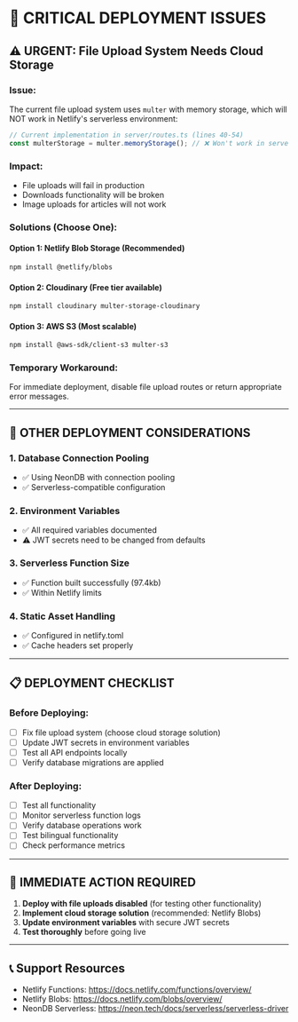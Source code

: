 # 🚨 CRITICAL DEPLOYMENT ISSUES

## ⚠️ **URGENT: File Upload System Needs Cloud Storage**

### **Issue:**
The current file upload system uses `multer` with memory storage, which will NOT work in Netlify's serverless environment:

```typescript
// Current implementation in server/routes.ts (lines 40-54)
const multerStorage = multer.memoryStorage(); // ❌ Won't work in serverless
```

### **Impact:**
- File uploads will fail in production
- Downloads functionality will be broken
- Image uploads for articles will not work

### **Solutions (Choose One):**

#### **Option 1: Netlify Blob Storage (Recommended)**
```bash
npm install @netlify/blobs
```

#### **Option 2: Cloudinary (Free tier available)**
```bash
npm install cloudinary multer-storage-cloudinary
```

#### **Option 3: AWS S3 (Most scalable)**
```bash
npm install @aws-sdk/client-s3 multer-s3
```

### **Temporary Workaround:**
For immediate deployment, disable file upload routes or return appropriate error messages.

---

## 🔧 **OTHER DEPLOYMENT CONSIDERATIONS**

### **1. Database Connection Pooling**
- ✅ Using NeonDB with connection pooling
- ✅ Serverless-compatible configuration

### **2. Environment Variables**
- ✅ All required variables documented
- ⚠️ JWT secrets need to be changed from defaults

### **3. Serverless Function Size**
- ✅ Function built successfully (97.4kb)
- ✅ Within Netlify limits

### **4. Static Asset Handling**
- ✅ Configured in netlify.toml
- ✅ Cache headers set properly

---

## 📋 **DEPLOYMENT CHECKLIST**

### **Before Deploying:**
- [ ] Fix file upload system (choose cloud storage solution)
- [ ] Update JWT secrets in environment variables
- [ ] Test all API endpoints locally
- [ ] Verify database migrations are applied

### **After Deploying:**
- [ ] Test all functionality
- [ ] Monitor serverless function logs
- [ ] Verify database operations work
- [ ] Test bilingual functionality
- [ ] Check performance metrics

---

## 🚀 **IMMEDIATE ACTION REQUIRED**

1. **Deploy with file uploads disabled** (for testing other functionality)
2. **Implement cloud storage solution** (recommended: Netlify Blobs)
3. **Update environment variables** with secure JWT secrets
4. **Test thoroughly** before going live

---

## 📞 **Support Resources**

- Netlify Functions: https://docs.netlify.com/functions/overview/
- Netlify Blobs: https://docs.netlify.com/blobs/overview/
- NeonDB Serverless: https://neon.tech/docs/serverless/serverless-driver